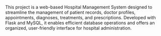 This project is a web-based Hospital Management System designed to streamline the management of patient records, doctor profiles, appointments, diagnoses, treatments, and prescriptions. Developed with Flask and MySQL, it enables efficient database operations and offers an organized, user-friendly interface for hospital administration.
